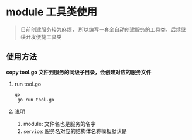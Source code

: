 # module 工具类使用

> 目前创建服务较为麻烦， 所以编写一套全自动创建服务的工具类，后续继续开发便捷工具类

## 使用方法

**copy tool.go 文件到服务的同级子目录，会创建对应的服务文件**

1. run tool.go

   ```
   go 
   	go run tool.go
   ```
2. 说明

   1. module: 文件名也是服务的名字
   2. `service`: 服务名对应的结构体名称模板默认是
